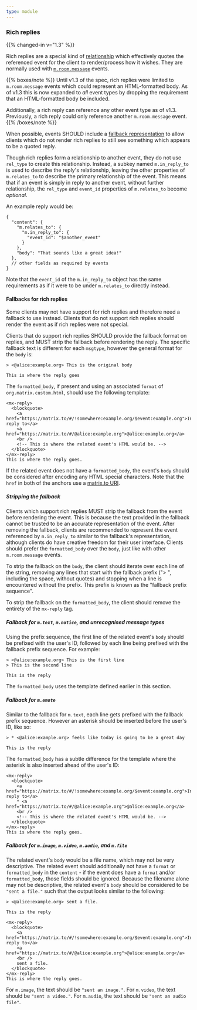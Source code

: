 ```yaml
---
type: module
---
```


### Rich replies

{{% changed-in v="1.3" %}}

Rich replies are a
special kind of [relationship](#forming-relationships-between-events) which
effectively quotes the referenced event for the client to render/process how
it wishes. They are normally used with [`m.room.message`](#mroommessage) events.

{{% boxes/note %}}
Until v1.3 of the spec, rich replies were limited to `m.room.message` events
which could represent an HTML-formatted body. As of v1.3 this is now expanded
to *all* event types by dropping the requirement that an HTML-formatted body
be included.

Additionally, a rich reply can reference any other event type as of v1.3.
Previously, a rich reply could only reference another `m.room.message` event.
{{% /boxes/note %}}

When possible, events SHOULD include a [fallback representation](#fallbacks-for-rich-replies)
to allow clients which do not render rich replies to still see something which
appears to be a quoted reply.

Though rich replies form a relationship to another event, they do not
use `rel_type` to create this relationship. Instead, a subkey named `m.in_reply_to`
is used to describe the reply's relationship, leaving the other properties of
`m.relates_to` to describe the primary relationship of the event. This means
that if an event is simply in reply to another event, without further relationship,
the `rel_type` and `event_id` properties of `m.relates_to` become *optional*.

An example reply would be:

```json5
{
  "content": {
    "m.relates_to": {
      "m.in_reply_to": {
        "event_id": "$another_event"
      }
    },
    "body": "That sounds like a great idea!"
  },
  // other fields as required by events
}
```

Note that the `event_id` of the `m.in_reply_to` object has the same requirements
as if it were to be under `m.relates_to` directly instead.

#### Fallbacks for rich replies

Some clients may not have support for rich replies and therefore need a
fallback to use instead. Clients that do not support rich replies should
render the event as if rich replies were not special.

Clients that do support rich replies SHOULD provide the fallback format on
replies, and MUST strip the fallback before rendering the reply. The
specific fallback text is different for each `msgtype`, however the
general format for the `body` is:

```
> <@alice:example.org> This is the original body

This is where the reply goes
```

The `formatted_body`, if present and using an associated `format` of
`org.matrix.custom.html`, should use the following template:

```
<mx-reply>
  <blockquote>
    <a href="https://matrix.to/#/!somewhere:example.org/$event:example.org">In reply to</a>
    <a href="https://matrix.to/#/@alice:example.org">@alice:example.org</a>
    <br />
    <!-- This is where the related event's HTML would be. -->
  </blockquote>
</mx-reply>
This is where the reply goes.
```

If the related event does not have a `formatted_body`, the event's
`body` should be considered after encoding any HTML special characters.
Note that the `href` in both of the anchors use a [matrix.to
URI](/appendices#matrixto-navigation).

##### Stripping the fallback

Clients which support rich replies MUST strip the fallback from the
event before rendering the event. This is because the text provided in
the fallback cannot be trusted to be an accurate representation of the
event. After removing the fallback, clients are recommended to represent
the event referenced by `m.in_reply_to` similar to the fallback's
representation, although clients do have creative freedom for their user
interface. Clients should prefer the `formatted_body` over the `body`,
just like with other `m.room.message` events.

To strip the fallback on the `body`, the client should iterate over each
line of the string, removing any lines that start with the fallback
prefix ("&gt; ", including the space, without quotes) and stopping when
a line is encountered without the prefix. This prefix is known as the
"fallback prefix sequence".

To strip the fallback on the `formatted_body`, the client should remove
the entirety of the `mx-reply` tag.

##### Fallback for `m.text`, `m.notice`, and unrecognised message types

Using the prefix sequence, the first line of the related event's `body`
should be prefixed with the user's ID, followed by each line being
prefixed with the fallback prefix sequence. For example:

```
> <@alice:example.org> This is the first line
> This is the second line

This is the reply
```

The `formatted_body` uses the template defined earlier in this section.

##### Fallback for `m.emote`

Similar to the fallback for `m.text`, each line gets prefixed with the
fallback prefix sequence. However an asterisk should be inserted before
the user's ID, like so:

```
> * <@alice:example.org> feels like today is going to be a great day

This is the reply
```

The `formatted_body` has a subtle difference for the template where the
asterisk is also inserted ahead of the user's ID:

```
<mx-reply>
  <blockquote>
    <a href="https://matrix.to/#/!somewhere:example.org/$event:example.org">In reply to</a>
    * <a href="https://matrix.to/#/@alice:example.org">@alice:example.org</a>
    <br />
    <!-- This is where the related event's HTML would be. -->
  </blockquote>
</mx-reply>
This is where the reply goes.
```

##### Fallback for `m.image`, `m.video`, `m.audio`, and `m.file`

The related event's `body` would be a file name, which may not be very
descriptive. The related event should additionally not have a `format`
or `formatted_body` in the `content` - if the event does have a `format`
and/or `formatted_body`, those fields should be ignored. Because the
filename alone may not be descriptive, the related event's `body` should
be considered to be `"sent a file."` such that the output looks similar
to the following:

```
> <@alice:example.org> sent a file.

This is the reply
```
```
<mx-reply>
  <blockquote>
    <a href="https://matrix.to/#/!somewhere:example.org/$event:example.org">In reply to</a>
    <a href="https://matrix.to/#/@alice:example.org">@alice:example.org</a>
    <br />
    sent a file.
  </blockquote>
</mx-reply>
This is where the reply goes.
```

For `m.image`, the text should be `"sent an image."`. For `m.video`, the
text should be `"sent a video."`. For `m.audio`, the text should be
`"sent an audio file"`.